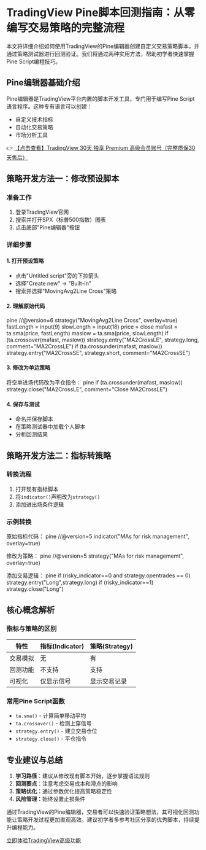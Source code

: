 # TradingView Pine脚本回测指南：从零编写交易策略的完整流程

本文将详细介绍如何使用TradingView的Pine编辑器创建自定义交易策略脚本，并通过策略测试器进行回测验证。我们将通过两种实用方法，帮助初学者快速掌握Pine Script编程技巧。

## Pine编辑器基础介绍

Pine编辑器是TradingView平台内置的脚本开发工具，专门用于编写Pine Script语言程序。这种专有语言可以创建：

- 自定义技术指标
- 自动化交易策略
- 市场分析工具

👉 [【点击查看】TradingView 30天 独享 Premium 高级会员账号（完整质保30天售后）](https://bit.ly/TradingView-Pro)

## 策略开发方法一：修改预设脚本

### 准备工作
1. 登录TradingView官网
2. 搜索并打开SPX（标普500指数）图表
3. 点击底部"Pine编辑器"按钮

### 详细步骤

#### 1. 打开预设策略
- 点击"Untitled script"旁的下拉箭头
- 选择"Create new" → "Built-in"
- 搜索并选择"MovingAvg2Line Cross"策略

#### 2. 理解原始代码
pine
//@version=6
strategy("MovingAvg2Line Cross", overlay=true)
fastLength = input(9)
slowLength = input(18)
price = close
mafast = ta.sma(price, fastLength)
maslow = ta.sma(price, slowLength)
if (ta.crossover(mafast, maslow))
    strategy.entry("MA2CrossLE", strategy.long, comment="MA2CrossLE")
if (ta.crossunder(mafast, maslow))
    strategy.entry("MA2CrossSE", strategy.short, comment="MA2CrossSE")

#### 3. 修改为单边策略
将空单进场代码改为平仓指令：
pine
if (ta.crossunder(mafast, maslow))
    strategy.close("MA2CrossLE", comment="Close MA2CrossLE")

#### 4. 保存与测试
- 命名并保存脚本
- 在策略测试器中加载个人脚本
- 分析回测结果

## 策略开发方法二：指标转策略

### 转换流程
1. 打开现有指标脚本
2. 将`indicator()`声明改为`strategy()`
3. 添加进出场条件逻辑

### 示例转换
原始指标代码：
pine
//@version=5
indicator("MAs for risk management", overlay=true)

修改为策略：
pine
//@version=5
strategy("MAs for risk managememt", overlay=true)

添加交易逻辑：
pine
if (risky_indicator==0 and strategy.opentrades == 0)
    strategy.entry("Long",strategy.long)
if (risky_indicator==1)
    strategy.close("Long")

## 核心概念解析

### 指标与策略的区别
| 特性        | 指标(Indicator) | 策略(Strategy) |
|------------|----------------|----------------|
| 交易模拟    | 无             | 有             |
| 回测功能    | 不支持         | 支持           |
| 可视化      | 仅显示信号     | 显示交易记录    |

### 常用Pine Script函数
- `ta.sma()` - 计算简单移动平均
- `ta.crossover()` - 检测上穿信号
- `strategy.entry()` - 建立交易仓位
- `strategy.close()` - 平仓指令

## 专业建议与总结

1. **学习路径**：建议从修改现有脚本开始，逐步掌握语法规则
2. **回测要点**：注意考虑交易成本和滑点的影响
3. **策略优化**：通过参数优化提高策略稳定性
4. **风险管理**：始终设置止损条件

通过TradingView的Pine编辑器，交易者可以快速验证策略想法，其可视化回测功能让策略开发过程更加直观高效。建议初学者多参考社区分享的优秀脚本，持续提升编程能力。

[立即体验TradingView高级功能](https://bit.ly/TradingView-Pro)